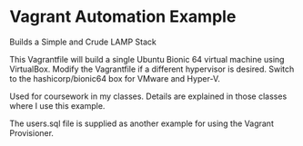 # Vagrant Automation Example

Builds a Simple and Crude LAMP Stack

This Vagrantfile will build a single Ubuntu Bionic 64 virtual machine using VirtualBox.
Modify the Vagrantfile if a different hypervisor is desired.  Switch to the hashicorp/bionic64 box 
for VMware and Hyper-V.

Used for coursework in my classes.  Details are explained in those classes where I use this example.

The users.sql file is supplied as another example for using the Vagrant Provisioner.


